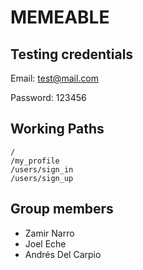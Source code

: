 # MEMEABLE

## Testing credentials

Email: test@mail.com

Password: 123456

## Working Paths

```
/
/my_profile
/users/sign_in
/users/sign_up
```

## Group members

- Zamir Narro
- Joel Eche
- Andrés Del Carpio
